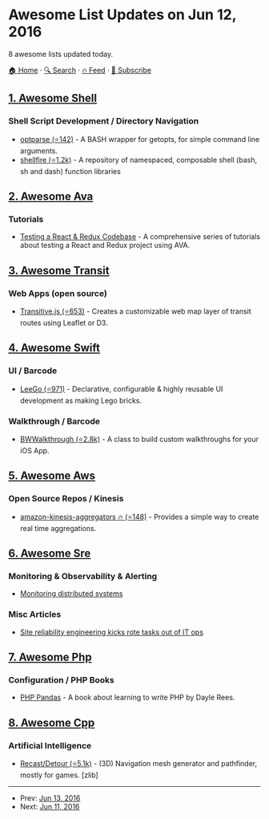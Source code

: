 # Awesome List Updates on Jun 12, 2016

8 awesome lists updated today.

[🏠 Home](/README.md) · [🔍 Search](https://www.trackawesomelist.com/search/) · [🔥 Feed](https://www.trackawesomelist.com/rss.xml) · [📮 Subscribe](https://trackawesomelist.us17.list-manage.com/subscribe?u=d2f0117aa829c83a63ec63c2f&id=36a103854c)



## [1. Awesome Shell](/content/alebcay/awesome-shell/README.md)

### Shell Script Development / Directory Navigation

*   [optparse (⭐142)](https://github.com/nk412/optparse) - A BASH wrapper for getopts, for simple command line arguments.
*   [shellfire (⭐1.2k)](https://github.com/shellfire-dev/shellfire) -  A repository of namespaced, composable shell (bash, sh and dash) function libraries

## [2. Awesome Ava](/content/avajs/awesome-ava/README.md)

### Tutorials

*   [Testing a React & Redux Codebase](http://silvenon.com/testing-react-and-redux/) - A comprehensive series of tutorials about testing a React and Redux project using AVA.

## [3. Awesome Transit](/content/CUTR-at-USF/awesome-transit/README.md)

### Web Apps (open source)

*   [Transitive.js (⭐653)](https://github.com/conveyal/transitive.js) - Creates a customizable web map layer of transit routes using Leaflet or D3.

## [4. Awesome Swift](/content/matteocrippa/awesome-swift/README.md)

### UI / Barcode

*   [LeeGo (⭐971)](https://github.com/wangshengjia/LeeGo) - Declarative, configurable & highly reusable UI development as making Lego bricks.

### Walkthrough / Barcode

*   [BWWalkthrough (⭐2.8k)](https://github.com/ariok/BWWalkthrough) - A class to build custom walkthroughs for your iOS App.

## [5. Awesome Aws](/content/donnemartin/awesome-aws/README.md)

### Open Source Repos / Kinesis

*   [amazon-kinesis-aggregators :fire: (⭐148)](https://github.com/awslabs/amazon-kinesis-aggregators) - Provides a simple way to create real time aggregations.

## [6. Awesome Sre](/content/dastergon/awesome-sre/README.md)

### Monitoring & Observability & Alerting

*   [Monitoring distributed systems](https://www.oreilly.com/ideas/monitoring-distributed-systems)

### Misc Articles

*   [Site reliability engineering kicks rote tasks out of IT ops](http://searchitoperations.techtarget.com/feature/Site-reliability-engineering-kicks-rote-tasks-out-of-IT-ops)

## [7. Awesome Php](/content/ziadoz/awesome-php/README.md)

### Configuration / PHP Books

*   [PHP Pandas](https://daylerees.com/php-pandas/) - A book about learning to write PHP by Dayle Rees.

## [8. Awesome Cpp](/content/fffaraz/awesome-cpp/README.md)

### Artificial Intelligence

*   [Recast/Detour (⭐5.1k)](https://github.com/recastnavigation/recastnavigation) - (3D) Navigation mesh generator and pathfinder, mostly for games. \[zlib]

---

- Prev: [Jun 13, 2016](/content/2016/06/13/README.md)
- Next: [Jun 11, 2016](/content/2016/06/11/README.md)